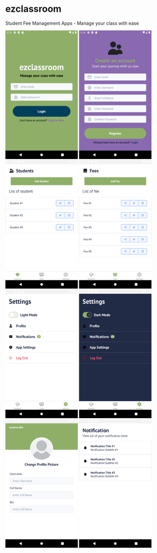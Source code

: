 # ezclassroom
Student Fee Management Apps - Manage your class with ease

<img src="/src/assets/img/demo/Screenshot_1639376844.png" height="400"> <img src="/src/assets/img/demo/Screenshot_1639376855.png" height="400"> <img src="/src/assets/img/demo/Screenshot_1639376992.png" height="400"> <img src="/src/assets/img/demo/Screenshot_1639376994.png" height="400"> <img src="/src/assets/img/demo/Screenshot_1639376997.png" height="400"> <img src="/src/assets/img/demo/Screenshot_1639377002.png" height="400"> <img src="/src/assets/img/demo/Screenshot_1639377013.png" height="400"> <img src="/src/assets/img/demo/Screenshot_1639377043.png" height="400"> 
